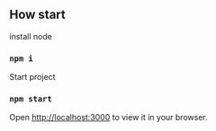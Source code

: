 ## How start
install node
### `npm i` 
Start project
### `npm start`
Open [http://localhost:3000](http://localhost:3000) to view it in your browser.

